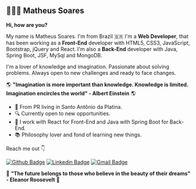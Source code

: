 ## 👨🏻‍💻 Matheus Soares
**Hi, how are you?**

My name is Matheus Soares. I'm from Brazil :brazil:
I'm a **Web Developer**, that has been working as a **Front-End** developer with HTML5, CSS3, JavaScript, Bootstrap, jQuery and React.
I'm also a **Back-End** developer with Java, Spring Boot, JSF, MySql and MongoDB.

I'm a lover of knowledge and imagination.
Passionate about solving problems. Always open to new challenges and ready to face changes.

:earth_americas: **"Imagination is more important than knowledge. Knowledge is limited. Imagination encircles the world" - Albert Einstein** :earth_americas:

- :round_pushpin: From PR living in Santo Antônio da Platina.
- :mag: Currently open to new opportunities.
- :newspaper: I work with React for Front-End and Java with Spring Boot for Back-End.
- :books: Philosophy lover and fond of learning new things.

Reach me out :point_down:

[![Github Badge](https://img.shields.io/badge/-Github-000?style=flat-square&logo=Github&logoColor=white&link=https://github.com/MatheusSoaresDias)](https://github.com/matheusoaresdias) [![Linkedin Badge](https://img.shields.io/badge/-LinkedIn-blue?style=flat-square&logo=Linkedin&logoColor=white&link=https://www.linkedin.com/in/matheus-soares-dias)](https://www.linkedin.com/in/matheus-soares-dias)  [![Gmail Badge](https://img.shields.io/badge/-Gmail-c14438?style=flat-square&logo=Gmail&logoColor=white&link=mailto:matheus.soares.msd@gmail.com)](mailto:matheus.soares.msd@gmail.com)

:white_flower: **"The future belongs to those who believe in the beauty of their dreams" - Eleanor Roosevelt** :white_flower:
